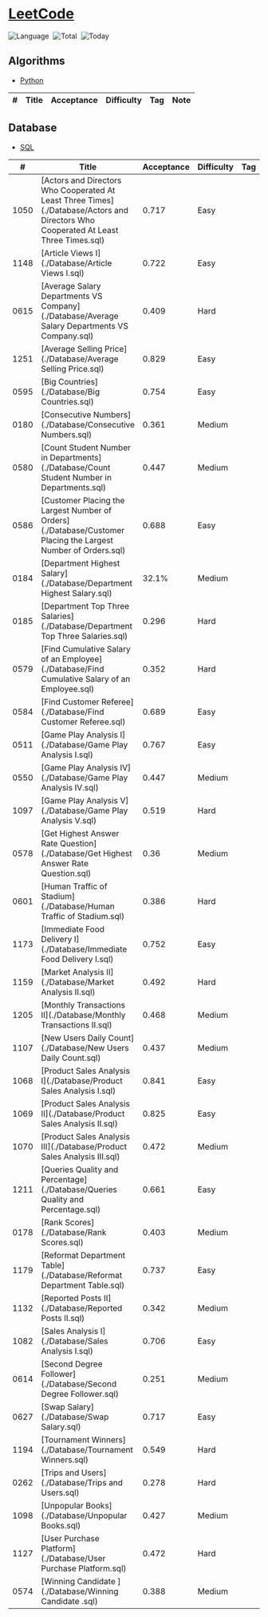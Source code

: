 # [LeetCode](https://leetcode.com/problemset/)

![Language](https://img.shields.io/badge/Language-Python3.7%20%2F%20Redshift-orange.svg)&nbsp;
![Total](https://visitor-count-badge.herokuapp.com/total.svg?repo_id=ydong188/LeetCode)&nbsp;
![Today](https://visitor-count-badge.herokuapp.com/today.svg?repo_id=ydong188/LeetCode)&nbsp;

## Algorithms


* [Python](https://github.com/ydong188/LeetCode/tree/master/Algorithms)



|  #  | Title          |Acceptance| Difficulty    | Tag          | Note| 
|-----|----------------|----------| ------------- |--------------|-----|



## Database


* [SQL](https://github.com/ydong188/LeetCode/tree/master/Database)



|  #  | Title          |Acceptance| Difficulty    | Tag          | Note| 
|-----|----------------|----------| ------------- |--------------|-----|
1050	|	[Actors and Directors Who Cooperated At Least Three Times](./Database/Actors and Directors Who Cooperated At Least Three Times.sql)	|	0.717	|	Easy	|		|		|||
1148	|	[Article Views I](./Database/Article Views I.sql)	|	0.722	|	Easy	|		|		|||
0615	|	[Average Salary Departments VS Company](./Database/Average Salary Departments VS Company.sql)	|	0.409	|	Hard	|		|		|||
1251	|	[Average Selling Price](./Database/Average Selling Price.sql)	|	0.829	|	Easy	|		|		|||
0595	|	[Big Countries](./Database/Big Countries.sql)	|	0.754	|	Easy	|		|		|||
0180	|	[Consecutive Numbers](./Database/Consecutive Numbers.sql)	|	0.361	|	Medium	|		|		|||
0580	|	[Count Student Number in Departments](./Database/Count Student Number in Departments.sql)	|	0.447	|	Medium	|		|		|||
0586	|	[Customer Placing the Largest Number of Orders](./Database/Customer Placing the Largest Number of Orders.sql)	|	0.688	|	Easy	|		|		|||
0184	|	[Department Highest Salary](./Database/Department Highest Salary.sql)	|	32.1%	|	Medium	|		|		|||
0185	|	[Department Top Three Salaries](./Database/Department Top Three Salaries.sql)	|	0.296	|	Hard	|		|		|||
0579	|	[Find Cumulative Salary of an Employee](./Database/Find Cumulative Salary of an Employee.sql)	|	0.352	|	Hard	|		|		|||
0584	|	[Find Customer Referee](./Database/Find Customer Referee.sql)	|	0.689	|	Easy	|		|		|||
0511	|	[Game Play Analysis I](./Database/Game Play Analysis I.sql)	|	0.767	|	Easy	|		|		|||
0550	|	[Game Play Analysis IV](./Database/Game Play Analysis IV.sql)	|	0.447	|	Medium	|		|		|||
1097	|	[Game Play Analysis V](./Database/Game Play Analysis V.sql)	|	0.519	|	Hard	|		|		|||
0578	|	[Get Highest Answer Rate Question](./Database/Get Highest Answer Rate Question.sql)	|	0.36	|	Medium	|		|		|||
0601	|	[Human Traffic of Stadium](./Database/Human Traffic of Stadium.sql)	|	0.386	|	Hard	|		|		|||
1173	|	[Immediate Food Delivery I](./Database/Immediate Food Delivery I.sql)	|	0.752	|	Easy	|		|		|||
1159	|	[Market Analysis II](./Database/Market Analysis II.sql)	|	0.492	|	Hard	|		|		|||
1205	|	[Monthly Transactions II](./Database/Monthly Transactions II.sql)	|	0.468	|	Medium	|		|		|||
1107	|	[New Users Daily Count](./Database/New Users Daily Count.sql)	|	0.437	|	Medium	|		|		|||
1068	|	[Product Sales Analysis I](./Database/Product Sales Analysis I.sql)	|	0.841	|	Easy	|		|		|||
1069	|	[Product Sales Analysis II](./Database/Product Sales Analysis II.sql)	|	0.825	|	Easy	|		|		|||
1070	|	[Product Sales Analysis III](./Database/Product Sales Analysis III.sql)	|	0.472	|	Medium	|		|		|||
1211	|	[Queries Quality and Percentage](./Database/Queries Quality and Percentage.sql)	|	0.661	|	Easy	|		|		|||
0178	|	[Rank Scores](./Database/Rank Scores.sql)	|	0.403	|	Medium	|		|		|||
1179	|	[Reformat Department Table](./Database/Reformat Department Table.sql)	|	0.737	|	Easy	|		|		|||
1132	|	[Reported Posts II](./Database/Reported Posts II.sql)	|	0.342	|	Medium	|		|		|||
1082	|	[Sales Analysis I](./Database/Sales Analysis I.sql)	|	0.706	|	Easy	|		|		|||
0614	|	[Second Degree Follower](./Database/Second Degree Follower.sql)	|	0.251	|	Medium	|		|		|||
0627	|	[Swap Salary](./Database/Swap Salary.sql)	|	0.717	|	Easy	|		|		|||
1194	|	[Tournament Winners](./Database/Tournament Winners.sql)	|	0.549	|	Hard	|		|		|||
0262	|	[Trips and Users](./Database/Trips and Users.sql)	|	0.278	|	Hard	|		|		|||
1098	|	[Unpopular Books](./Database/Unpopular Books.sql)	|	0.427	|	Medium	|		|		|||
1127	|	[User Purchase Platform](./Database/User Purchase Platform.sql)	|	0.472	|	Hard	|		|		|||
0574	|	[Winning Candidate ](./Database/Winning Candidate .sql)	|	0.388	|	Medium	|		|		|||
